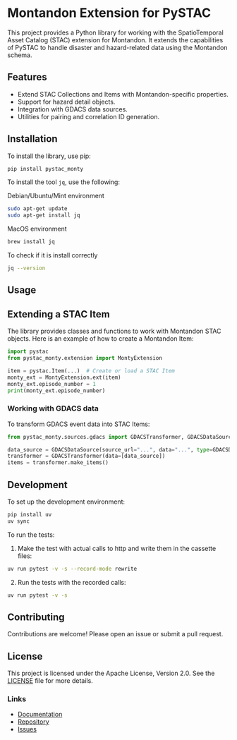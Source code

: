 # Montandon Extension for PySTAC

This project provides a Python library for working with the SpatioTemporal Asset Catalog (STAC) extension for Montandon. It extends the capabilities of PySTAC to handle disaster and hazard-related data using the Montandon schema.

## Features

- Extend STAC Collections and Items with Montandon-specific properties.
- Support for hazard detail objects.
- Integration with GDACS data sources.
- Utilities for pairing and correlation ID generation.

## Installation

To install the library, use pip:

```sh
pip install pystac_monty
```

To install the tool `jq`, use the following:

Debian/Ubuntu/Mint environment
```sh
sudo apt-get update
sudo apt-get install jq
```

MacOS environment
```sh
brew install jq
```

To check if it is install correctly

```sh
jq --version
```

## Usage

## Extending a STAC Item

The library provides classes and functions to work with Montandon STAC objects. Here is an example of how to create a Montandon Item:

```python
import pystac
from pystac_monty.extension import MontyExtension

item = pystac.Item(...)  # Create or load a STAC Item
monty_ext = MontyExtension.ext(item)
monty_ext.episode_number = 1
print(monty_ext.episode_number)
```

### Working with GDACS data

To transform GDACS event data into STAC Items:

```python
from pystac_monty.sources.gdacs import GDACSTransformer, GDACSDataSource

data_source = GDACSDataSource(source_url="...", data="...", type=GDACSDataSourceType.EVENT)
transformer = GDACSTransformer(data=[data_source])
items = transformer.make_items()
```

## Development

To set up the development environment:

```sh
pip install uv
uv sync
```

To run the tests:

1. Make the test with actual calls to http and write them in the cassette files:

```sh
uv run pytest -v -s --record-mode rewrite
```

2. Run the tests with the recorded calls:

```sh
uv run pytest -v -s
```

## Contributing

Contributions are welcome! Please open an issue or submit a pull request.

## License

This project is licensed under the Apache License, Version 2.0. See the [LICENSE](LICENSE) file for more details.

### Links

- [Documentation](https://pystac.readthedocs.io)
- [Repository](https://github.com/IFRCGo/monty-stac-extension)
- [Issues](https://github.com/IFRCGo/monty-stac-extension/issues)
